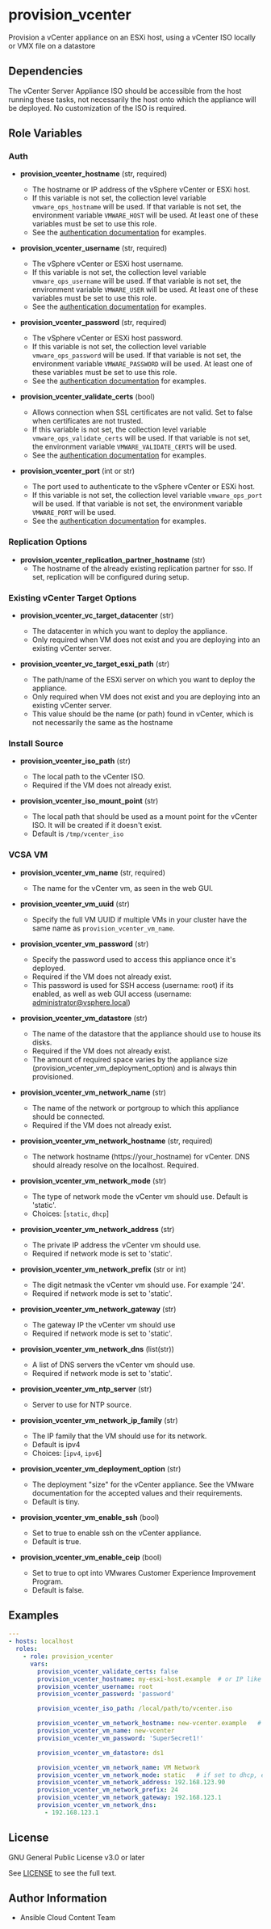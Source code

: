# provision_vcenter

Provision a vCenter appliance on an ESXi host, using a vCenter ISO locally or VMX file on a datastore

## Dependencies

The vCenter Server Appliance ISO should be accessible from the host running these tasks, not necessarily the host onto which the appliance will be deployed. No customization of the ISO is required.

## Role Variables

### Auth

- **provision_vcenter_hostname** (str, required)
    - The hostname or IP address of the vSphere vCenter or ESXi host.
    - If this variable is not set, the collection level variable `vmware_ops_hostname` will be used. If that variable is not set, the environment variable `VMWARE_HOST` will be used. At least one of these variables must be set to use this role.
    - See the [authentication documentation](https://github.com/redhat-cop/cloud.vmware_ops/blob/main/docs/authentication.md) for examples.

- **provision_vcenter_username** (str, required)
    - The vSphere vCenter or ESXi host username.
    - If this variable is not set, the collection level variable `vmware_ops_username` will be used. If that variable is not set, the environment variable `VMWARE_USER` will be used. At least one of these variables must be set to use this role.
    - See the [authentication documentation](https://github.com/redhat-cop/cloud.vmware_ops/blob/main/docs/authentication.md) for examples.

- **provision_vcenter_password** (str, required)
    - The vSphere vCenter or ESXi host password.
    - If this variable is not set, the collection level variable `vmware_ops_password` will be used. If that variable is not set, the environment variable `VMWARE_PASSWORD` will be used. At least one of these variables must be set to use this role.
    - See the [authentication documentation](https://github.com/redhat-cop/cloud.vmware_ops/blob/main/docs/authentication.md) for examples.

- **provision_vcenter_validate_certs** (bool)
    - Allows connection when SSL certificates are not valid. Set to false when certificates are not trusted.
    - If this variable is not set, the collection level variable `vmware_ops_validate_certs` will be used. If that variable is not set, the environment variable `VMWARE_VALIDATE_CERTS` will be used.
    - See the [authentication documentation](https://github.com/redhat-cop/cloud.vmware_ops/blob/main/docs/authentication.md) for examples.

- **provision_vcenter_port** (int or str)
    - The port used to authenticate to the vSphere vCenter or ESXi host.
    - If this variable is not set, the collection level variable `vmware_ops_port` will be used. If that variable is not set, the environment variable `VMWARE_PORT` will be used.
    - See the [authentication documentation](https://github.com/redhat-cop/cloud.vmware_ops/blob/main/docs/authentication.md) for examples.

### Replication Options

- **provision_vcenter_replication_partner_hostname** (str)
    - The hostname of the already existing replication partner for sso. If set, replication will be configured during setup.

### Existing vCenter Target Options

- **provision_vcenter_vc_target_datacenter** (str)
    - The datacenter in which you want to deploy the appliance.
    - Only required when VM does not exist and you are deploying into an existing vCenter server.

- **provision_vcenter_vc_target_esxi_path** (str)
    - The path/name of the ESXi server on which you want to deploy the appliance.
    - Only required when VM does not exist and you are deploying into an existing vCenter server.
    - This value should be the name (or path) found in vCenter, which is not necessarily the same as the hostname

### Install Source

- **provision_vcenter_iso_path** (str)
    - The local path to the vCenter ISO.
    - Required if the VM does not already exist.

- **provision_vcenter_iso_mount_point** (str)
    - The local path that should be used as a mount point for the vCenter ISO. It will be created if it doesn't exist.
    - Default is `/tmp/vcenter_iso`

### VCSA VM

- **provision_vcenter_vm_name** (str, required)
    - The name for the vCenter vm, as seen in the web GUI.

- **provision_vcenter_vm_uuid** (str)
    - Specify the full VM UUID if multiple VMs in your cluster have the same name as `provision_vcenter_vm_name`.

- **provision_vcenter_vm_password** (str)
    - Specify the password used to access this appliance once it's deployed.
    - Required if the VM does not already exist.
    - This password is used for SSH access (username: root) if its enabled, as well as web GUI access (username: administrator@vsphere.local)

- **provision_vcenter_vm_datastore** (str)
    - The name of the datastore that the appliance should use to house its disks.
    - Required if the VM does not already exist.
    - The amount of required space varies by the appliance size (provision_vcenter_vm_deployment_option) and is always thin provisioned.

- **provision_vcenter_vm_network_name** (str)
    - The name of the network or portgroup to which this appliance should be connected.
    - Required if the VM does not already exist.

- **provision_vcenter_vm_network_hostname** (str, required)
    - The network hostname (https://your_hostname) for vCenter. DNS should already resolve on the localhost. Required.

- **provision_vcenter_vm_network_mode** (str)
    - The type of network mode the vCenter vm should use. Default is 'static'.
    - Choices: [`static`, `dhcp`]

- **provision_vcenter_vm_network_address** (str)
    - The private IP address the vCenter vm should use.
    - Required if network mode is set to 'static'.

- **provision_vcenter_vm_network_prefix** (str or int)
    - The digit netmask the vCenter vm should use. For example '24'.
    - Required if network mode is set to 'static'.

- **provision_vcenter_vm_network_gateway** (str)
    - The gateway IP the vCenter vm should use
    - Required if network mode is set to 'static'.

- **provision_vcenter_vm_network_dns** (list(str))
    - A list of DNS servers the vCenter vm should use.
    - Required if network mode is set to 'static'.

- **provision_vcenter_vm_ntp_server** (str)
    - Server to use for NTP source.

- **provision_vcenter_vm_network_ip_family** (str)
    - The IP family that the VM should use for its network.
    - Default is ipv4
    - Choices: [`ipv4`, `ipv6`]

- **provision_vcenter_vm_deployment_option** (str)
    - The deployment "size" for the vCenter appliance. See the VMware documentation for the accepted values and their requirements.
    - Default is tiny.

- **provision_vcenter_vm_enable_ssh** (bool)
    - Set to true to enable ssh on the vCenter appliance.
    - Default is true.

- **provision_vcenter_vm_enable_ceip** (bool)
    - Set to true to opt into VMwares Customer Experience Improvement Program.
    - Default is false.

## Examples

```yaml
---
- hosts: localhost
  roles:
    - role: provision_vcenter
      vars:
        provision_vcenter_validate_certs: false
        provision_vcenter_hostname: my-esxi-host.example  # or IP like 192.168.123.5
        provision_vcenter_username: root
        provision_vcenter_password: 'password'

        provision_vcenter_iso_path: /local/path/to/vcenter.iso

        provision_vcenter_vm_network_hostname: new-vcenter.example   # DNS must resolve on localhost
        provision_vcenter_vm_name: new-vcenter
        provision_vcenter_vm_password: 'SuperSecret1!'

        provision_vcenter_vm_datastore: ds1

        provision_vcenter_vm_network_name: VM Network
        provision_vcenter_vm_network_mode: static   # if set to dhcp, exclude the following variables
        provision_vcenter_vm_network_address: 192.168.123.90
        provision_vcenter_vm_network_prefix: 24
        provision_vcenter_vm_network_gateway: 192.168.123.1
        provision_vcenter_vm_network_dns:
          - 192.168.123.1
```

## License

GNU General Public License v3.0 or later

See [LICENSE](https://github.com/ansible-collections/cloud.aws_troubleshooting/blob/main/LICENSE) to see the full text.

## Author Information

- Ansible Cloud Content Team
